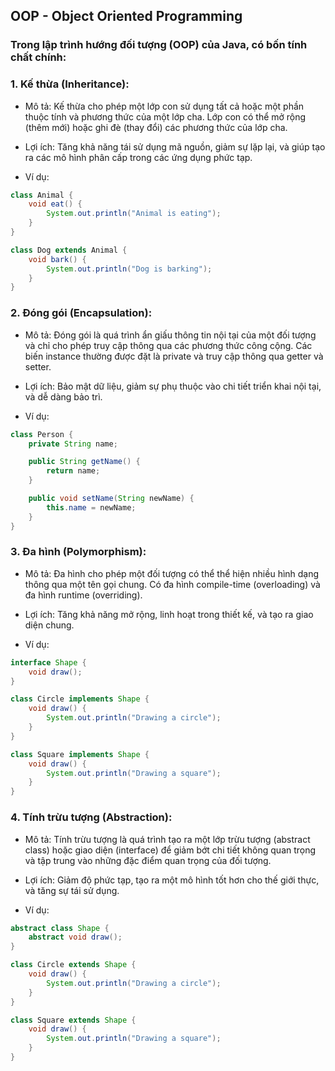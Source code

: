 ## OOP - Object Oriented Programming

### Trong lập trình hướng đối tượng (OOP) của Java, có bốn tính chất chính:

### 1. Kế thừa (Inheritance):

-   Mô tả: Kế thừa cho phép một lớp con sử dụng tất cả hoặc một phần thuộc tính và phương thức của một lớp cha. Lớp con có thể mở rộng (thêm mới) hoặc ghi đè (thay đổi) các phương thức của lớp cha.

-   Lợi ích: Tăng khả năng tái sử dụng mã nguồn, giảm sự lặp lại, và giúp tạo ra các mô hình phân cấp trong các ứng dụng phức tạp.

-   Ví dụ:

```java
class Animal {
    void eat() {
        System.out.println("Animal is eating");
    }
}

class Dog extends Animal {
    void bark() {
        System.out.println("Dog is barking");
    }
}
```

### 2. Đóng gói (Encapsulation):

-   Mô tả: Đóng gói là quá trình ẩn giấu thông tin nội tại của một đối tượng và chỉ cho phép truy cập thông qua các phương thức công cộng. Các biến instance thường được đặt là private và truy cập thông qua getter và setter.

-   Lợi ích: Bảo mật dữ liệu, giảm sự phụ thuộc vào chi tiết triển khai nội tại, và dễ dàng bảo trì.

-   Ví dụ:

```java
class Person {
    private String name;

    public String getName() {
        return name;
    }

    public void setName(String newName) {
        this.name = newName;
    }
}
```

### 3. Đa hình (Polymorphism):

-   Mô tả: Đa hình cho phép một đối tượng có thể thể hiện nhiều hình dạng thông qua một tên gọi chung. Có đa hình compile-time (overloading) và đa hình runtime (overriding).

-   Lợi ích: Tăng khả năng mở rộng, linh hoạt trong thiết kế, và tạo ra giao diện chung.

-   Ví dụ:

```java
interface Shape {
    void draw();
}

class Circle implements Shape {
    void draw() {
        System.out.println("Drawing a circle");
    }
}

class Square implements Shape {
    void draw() {
        System.out.println("Drawing a square");
    }
}
```

### 4. Tính trừu tượng (Abstraction):

-   Mô tả: Tính trừu tượng là quá trình tạo ra một lớp trừu tượng (abstract class) hoặc giao diện (interface) để giảm bớt chi tiết không quan trọng và tập trung vào những đặc điểm quan trọng của đối tượng.

-   Lợi ích: Giảm độ phức tạp, tạo ra một mô hình tốt hơn cho thế giới thực, và tăng sự tái sử dụng.

-   Ví dụ:

```java
abstract class Shape {
    abstract void draw();
}

class Circle extends Shape {
    void draw() {
        System.out.println("Drawing a circle");
    }
}

class Square extends Shape {
    void draw() {
        System.out.println("Drawing a square");
    }
}
```
